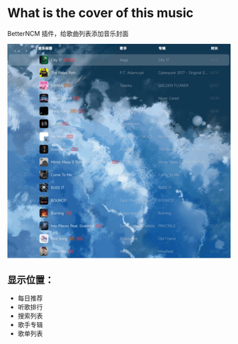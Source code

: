 # What is the cover of this music

BetterNCM 插件，给歌曲列表添加音乐封面

![preview](preview.png)

## 显示位置：

- 每日推荐
- 听歌排行
- 搜索列表
- 歌手专辑
- 歌单列表
